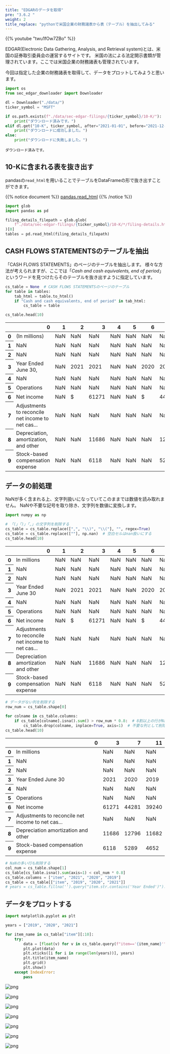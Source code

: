 ```yaml
---
title: "EDGARのデータを取得"
pre: "3.6.2 "
weight: 2
title_replace: "pythonで米国企業の財務諸表から表（テーブル）を抽出してみる"
---
```


{{% youtube "twu1fOw7ZBo" %}}

EDGAR(Electronic Data Gathering, Analysis, and Retrieval system)とは、米国の証券取引委員会の運営するサイトです。
米国の法による法定開示書類が管理されています。ここでは米国企業の財務諸表も管理されています。

今回は指定した企業の財務諸表を取得して、データをプロットしてみようと思います。


```python
import os
from sec_edgar_downloader import Downloader

dl = Downloader("./data/")
ticker_symbol = "MSFT"

if os.path.exists(f"./data/sec-edgar-filings/{ticker_symbol}/10-K/"):
    print("ダウンロード済みです。")
elif dl.get("10-K", ticker_symbol, after="2021-01-01", before="2021-12-31") > 0:
    print("ダウンロードに成功しました。")
else:
    print("ダウンロードに失敗しました。")
```

    ダウンロード済みです。


## 10-Kに含まれる表を抜き出す
pandasの`read_html`を用いることでテーブルをDataFrameの形で抜き出すことができます。

{{% notice document %}}
[pandas.read_html](https://pandas.pydata.org/docs/reference/api/pandas.read_html.html)
{{% /notice %}}


```python
import glob
import pandas as pd

filing_details_filepath = glob.glob(
    f"./data/sec-edgar-filings/{ticker_symbol}/10-K/*/filing-details.html"
)[0]
tables = pd.read_html(filing_details_filepath)
```

## CASH FLOWS STATEMENTSのテーブルを抽出
「CASH FLOWS STATEMENTS」のページのテーブルを抽出します。
様々な方法が考えられますが、ここでは「*Cash and cash equivalents, end of period*」というワードを見つけたらそのテーブルを抜き出すように指定しています。


```python
cs_table = None  # CASH FLOWS STATEMENTSのページのテーブル
for table in tables:
    tab_html = table.to_html()
    if "Cash and cash equivalents, end of period" in tab_html:
        cs_table = table

cs_table.head(10)
```




<div>
<style scoped>
    .dataframe tbody tr th:only-of-type {
        vertical-align: middle;
    }

    .dataframe tbody tr th {
        vertical-align: top;
    }

    .dataframe thead th {
        text-align: right;
    }
</style>
<table class="dataframe">
  <thead>
    <tr style="text-align: right;">
      <th></th>
      <th>0</th>
      <th>1</th>
      <th>2</th>
      <th>3</th>
      <th>4</th>
      <th>5</th>
      <th>6</th>
      <th>7</th>
      <th>8</th>
      <th>9</th>
      <th>10</th>
      <th>11</th>
      <th>12</th>
    </tr>
  </thead>
  <tbody>
    <tr>
      <th>0</th>
      <td>(In millions)</td>
      <td>NaN</td>
      <td>NaN</td>
      <td>NaN</td>
      <td>NaN</td>
      <td>NaN</td>
      <td>NaN</td>
      <td>NaN</td>
      <td>NaN</td>
      <td>NaN</td>
      <td>NaN</td>
      <td>NaN</td>
      <td>NaN</td>
    </tr>
    <tr>
      <th>1</th>
      <td>NaN</td>
      <td>NaN</td>
      <td>NaN</td>
      <td>NaN</td>
      <td>NaN</td>
      <td>NaN</td>
      <td>NaN</td>
      <td>NaN</td>
      <td>NaN</td>
      <td>NaN</td>
      <td>NaN</td>
      <td>NaN</td>
      <td>NaN</td>
    </tr>
    <tr>
      <th>2</th>
      <td>NaN</td>
      <td>NaN</td>
      <td>NaN</td>
      <td>NaN</td>
      <td>NaN</td>
      <td>NaN</td>
      <td>NaN</td>
      <td>NaN</td>
      <td>NaN</td>
      <td>NaN</td>
      <td>NaN</td>
      <td>NaN</td>
      <td>NaN</td>
    </tr>
    <tr>
      <th>3</th>
      <td>Year Ended June 30,</td>
      <td>NaN</td>
      <td>2021</td>
      <td>2021</td>
      <td>NaN</td>
      <td>NaN</td>
      <td>2020</td>
      <td>2020</td>
      <td>NaN</td>
      <td>NaN</td>
      <td>2019</td>
      <td>2019</td>
      <td>NaN</td>
    </tr>
    <tr>
      <th>4</th>
      <td>NaN</td>
      <td>NaN</td>
      <td>NaN</td>
      <td>NaN</td>
      <td>NaN</td>
      <td>NaN</td>
      <td>NaN</td>
      <td>NaN</td>
      <td>NaN</td>
      <td>NaN</td>
      <td>NaN</td>
      <td>NaN</td>
      <td>NaN</td>
    </tr>
    <tr>
      <th>5</th>
      <td>Operations</td>
      <td>NaN</td>
      <td>NaN</td>
      <td>NaN</td>
      <td>NaN</td>
      <td>NaN</td>
      <td>NaN</td>
      <td>NaN</td>
      <td>NaN</td>
      <td>NaN</td>
      <td>NaN</td>
      <td>NaN</td>
      <td>NaN</td>
    </tr>
    <tr>
      <th>6</th>
      <td>Net income</td>
      <td>NaN</td>
      <td>$</td>
      <td>61271</td>
      <td>NaN</td>
      <td>NaN</td>
      <td>$</td>
      <td>44281</td>
      <td>NaN</td>
      <td>NaN</td>
      <td>$</td>
      <td>39240</td>
      <td>NaN</td>
    </tr>
    <tr>
      <th>7</th>
      <td>Adjustments to reconcile net income to net cas...</td>
      <td>NaN</td>
      <td>NaN</td>
      <td>NaN</td>
      <td>NaN</td>
      <td>NaN</td>
      <td>NaN</td>
      <td>NaN</td>
      <td>NaN</td>
      <td>NaN</td>
      <td>NaN</td>
      <td>NaN</td>
      <td>NaN</td>
    </tr>
    <tr>
      <th>8</th>
      <td>Depreciation, amortization, and other</td>
      <td>NaN</td>
      <td>NaN</td>
      <td>11686</td>
      <td>NaN</td>
      <td>NaN</td>
      <td>NaN</td>
      <td>12796</td>
      <td>NaN</td>
      <td>NaN</td>
      <td>NaN</td>
      <td>11682</td>
      <td>NaN</td>
    </tr>
    <tr>
      <th>9</th>
      <td>Stock-based compensation expense</td>
      <td>NaN</td>
      <td>NaN</td>
      <td>6118</td>
      <td>NaN</td>
      <td>NaN</td>
      <td>NaN</td>
      <td>5289</td>
      <td>NaN</td>
      <td>NaN</td>
      <td>NaN</td>
      <td>4652</td>
      <td>NaN</td>
    </tr>
  </tbody>
</table>
</div>



## データの前処理
NaNが多く含まれる上、文字列扱いになっていてこのままでは数値を読み取れません。
NaNや不要な記号を取り除き、文字列を数値に変換します。


```python
import numpy as np

# 「(」「)」「,」の文字列を削除する
cs_table = cs_table.replace([",", "\\)", "\\("], "", regex=True)
cs_table = cs_table.replace([""], np.nan)  # 空白セルはnan扱いにする
cs_table.head(10)
```




<div>
<style scoped>
    .dataframe tbody tr th:only-of-type {
        vertical-align: middle;
    }

    .dataframe tbody tr th {
        vertical-align: top;
    }

    .dataframe thead th {
        text-align: right;
    }
</style>
<table class="dataframe">
  <thead>
    <tr style="text-align: right;">
      <th></th>
      <th>0</th>
      <th>1</th>
      <th>2</th>
      <th>3</th>
      <th>4</th>
      <th>5</th>
      <th>6</th>
      <th>7</th>
      <th>8</th>
      <th>9</th>
      <th>10</th>
      <th>11</th>
      <th>12</th>
    </tr>
  </thead>
  <tbody>
    <tr>
      <th>0</th>
      <td>In millions</td>
      <td>NaN</td>
      <td>NaN</td>
      <td>NaN</td>
      <td>NaN</td>
      <td>NaN</td>
      <td>NaN</td>
      <td>NaN</td>
      <td>NaN</td>
      <td>NaN</td>
      <td>NaN</td>
      <td>NaN</td>
      <td>NaN</td>
    </tr>
    <tr>
      <th>1</th>
      <td>NaN</td>
      <td>NaN</td>
      <td>NaN</td>
      <td>NaN</td>
      <td>NaN</td>
      <td>NaN</td>
      <td>NaN</td>
      <td>NaN</td>
      <td>NaN</td>
      <td>NaN</td>
      <td>NaN</td>
      <td>NaN</td>
      <td>NaN</td>
    </tr>
    <tr>
      <th>2</th>
      <td>NaN</td>
      <td>NaN</td>
      <td>NaN</td>
      <td>NaN</td>
      <td>NaN</td>
      <td>NaN</td>
      <td>NaN</td>
      <td>NaN</td>
      <td>NaN</td>
      <td>NaN</td>
      <td>NaN</td>
      <td>NaN</td>
      <td>NaN</td>
    </tr>
    <tr>
      <th>3</th>
      <td>Year Ended June 30</td>
      <td>NaN</td>
      <td>2021</td>
      <td>2021</td>
      <td>NaN</td>
      <td>NaN</td>
      <td>2020</td>
      <td>2020</td>
      <td>NaN</td>
      <td>NaN</td>
      <td>2019</td>
      <td>2019</td>
      <td>NaN</td>
    </tr>
    <tr>
      <th>4</th>
      <td>NaN</td>
      <td>NaN</td>
      <td>NaN</td>
      <td>NaN</td>
      <td>NaN</td>
      <td>NaN</td>
      <td>NaN</td>
      <td>NaN</td>
      <td>NaN</td>
      <td>NaN</td>
      <td>NaN</td>
      <td>NaN</td>
      <td>NaN</td>
    </tr>
    <tr>
      <th>5</th>
      <td>Operations</td>
      <td>NaN</td>
      <td>NaN</td>
      <td>NaN</td>
      <td>NaN</td>
      <td>NaN</td>
      <td>NaN</td>
      <td>NaN</td>
      <td>NaN</td>
      <td>NaN</td>
      <td>NaN</td>
      <td>NaN</td>
      <td>NaN</td>
    </tr>
    <tr>
      <th>6</th>
      <td>Net income</td>
      <td>NaN</td>
      <td>$</td>
      <td>61271</td>
      <td>NaN</td>
      <td>NaN</td>
      <td>$</td>
      <td>44281</td>
      <td>NaN</td>
      <td>NaN</td>
      <td>$</td>
      <td>39240</td>
      <td>NaN</td>
    </tr>
    <tr>
      <th>7</th>
      <td>Adjustments to reconcile net income to net cas...</td>
      <td>NaN</td>
      <td>NaN</td>
      <td>NaN</td>
      <td>NaN</td>
      <td>NaN</td>
      <td>NaN</td>
      <td>NaN</td>
      <td>NaN</td>
      <td>NaN</td>
      <td>NaN</td>
      <td>NaN</td>
      <td>NaN</td>
    </tr>
    <tr>
      <th>8</th>
      <td>Depreciation amortization and other</td>
      <td>NaN</td>
      <td>NaN</td>
      <td>11686</td>
      <td>NaN</td>
      <td>NaN</td>
      <td>NaN</td>
      <td>12796</td>
      <td>NaN</td>
      <td>NaN</td>
      <td>NaN</td>
      <td>11682</td>
      <td>NaN</td>
    </tr>
    <tr>
      <th>9</th>
      <td>Stock-based compensation expense</td>
      <td>NaN</td>
      <td>NaN</td>
      <td>6118</td>
      <td>NaN</td>
      <td>NaN</td>
      <td>NaN</td>
      <td>5289</td>
      <td>NaN</td>
      <td>NaN</td>
      <td>NaN</td>
      <td>4652</td>
      <td>NaN</td>
    </tr>
  </tbody>
</table>
</div>




```python
# データがない列を削除する
row_num = cs_table.shape[0]

for colname in cs_table.columns:
    if cs_table[colname].isna().sum() > row_num * 0.8:  # 8割以上の行がNaNの列は
        cs_table.drop(colname, inplace=True, axis=1)  # 不要な列として削除する
cs_table.head(10)
```




<div>
<style scoped>
    .dataframe tbody tr th:only-of-type {
        vertical-align: middle;
    }

    .dataframe tbody tr th {
        vertical-align: top;
    }

    .dataframe thead th {
        text-align: right;
    }
</style>
<table class="dataframe">
  <thead>
    <tr style="text-align: right;">
      <th></th>
      <th>0</th>
      <th>3</th>
      <th>7</th>
      <th>11</th>
    </tr>
  </thead>
  <tbody>
    <tr>
      <th>0</th>
      <td>In millions</td>
      <td>NaN</td>
      <td>NaN</td>
      <td>NaN</td>
    </tr>
    <tr>
      <th>1</th>
      <td>NaN</td>
      <td>NaN</td>
      <td>NaN</td>
      <td>NaN</td>
    </tr>
    <tr>
      <th>2</th>
      <td>NaN</td>
      <td>NaN</td>
      <td>NaN</td>
      <td>NaN</td>
    </tr>
    <tr>
      <th>3</th>
      <td>Year Ended June 30</td>
      <td>2021</td>
      <td>2020</td>
      <td>2019</td>
    </tr>
    <tr>
      <th>4</th>
      <td>NaN</td>
      <td>NaN</td>
      <td>NaN</td>
      <td>NaN</td>
    </tr>
    <tr>
      <th>5</th>
      <td>Operations</td>
      <td>NaN</td>
      <td>NaN</td>
      <td>NaN</td>
    </tr>
    <tr>
      <th>6</th>
      <td>Net income</td>
      <td>61271</td>
      <td>44281</td>
      <td>39240</td>
    </tr>
    <tr>
      <th>7</th>
      <td>Adjustments to reconcile net income to net cas...</td>
      <td>NaN</td>
      <td>NaN</td>
      <td>NaN</td>
    </tr>
    <tr>
      <th>8</th>
      <td>Depreciation amortization and other</td>
      <td>11686</td>
      <td>12796</td>
      <td>11682</td>
    </tr>
    <tr>
      <th>9</th>
      <td>Stock-based compensation expense</td>
      <td>6118</td>
      <td>5289</td>
      <td>4652</td>
    </tr>
  </tbody>
</table>
</div>




```python
# NaNの多い行も削除する
col_num = cs_table.shape[1]
cs_table[cs_table.isna().sum(axis=1) < col_num * 0.8]
cs_table.columns = ["item", "2021", "2020", "2019"]
cs_table = cs_table[["item", "2019", "2020", "2021"]]
# years = cs_table.fillna('').query("item.str.contains('Year Ended')").iloc[0, 1:]
```

## データをプロットする


```python
import matplotlib.pyplot as plt

years = ["2019", "2020", "2021"]

for item_name in cs_table["item"][:10]:
    try:
        data = [float(v) for v in cs_table.query(f"item=='{item_name}'").iloc[0, 1:]]
        plt.plot(data)
        plt.xticks([i for i in range(len(years))], years)
        plt.title(item_name)
        plt.grid()
        plt.show()
    except IndexError:
        pass
```


    
![png](/images/prep/special/SEC_EDGAR_files/SEC_EDGAR_11_0.png)
    



    
![png](/images/prep/special/SEC_EDGAR_files/SEC_EDGAR_11_1.png)
    



    
![png](/images/prep/special/SEC_EDGAR_files/SEC_EDGAR_11_2.png)
    



    
![png](/images/prep/special/SEC_EDGAR_files/SEC_EDGAR_11_3.png)
    



    
![png](/images/prep/special/SEC_EDGAR_files/SEC_EDGAR_11_4.png)
    



    
![png](/images/prep/special/SEC_EDGAR_files/SEC_EDGAR_11_5.png)
    



    
![png](/images/prep/special/SEC_EDGAR_files/SEC_EDGAR_11_6.png)
    

